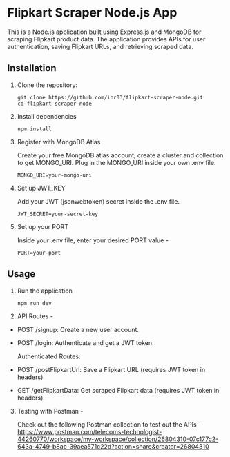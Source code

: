 # Flipkart Scraper Node.js App

This is a Node.js application built using Express.js and MongoDB for scraping Flipkart product data. The application provides APIs for user authentication, saving Flipkart URLs, and retrieving scraped data.

## Installation

1. Clone the repository:

   ```
   git clone https://github.com/ibr03/flipkart-scraper-node.git
   cd flipkart-scraper-node
   ```

2. Install dependencies 

    ```
    npm install
    ```

3. Register with MongoDB Atlas

   Create your free MongoDB atlas account, create a cluster and collection to get MONGO_URI. Plug in the MONGO_URI inside your own .env file.

   ```
   MONGO_URI=your-mongo-uri
   ```  

4. Set up JWT_KEY

   Add your JWT (jsonwebtoken) secret inside the .env file. 
   
   ```
   JWT_SECRET=your-secret-key
   ```   

5. Set up your PORT

   Inside your .env file, enter your desired PORT value - 

   ```
   PORT=your-port
   ```   

## Usage

1. Run the application 

   ```
   npm run dev
   ```

2. API Routes -

* POST /signup: Create a new user account.
* POST /login: Authenticate and get a JWT token.

  Authenticated Routes:

* POST /postFlipkartUrl: Save a Flipkart URL (requires JWT token in headers).
* GET /getFlipkartData: Get scraped Flipkart data (requires JWT token in headers).

3. Testing with Postman - 

   Check out the following Postman collection to test out the APIs - 
   https://www.postman.com/telecoms-technologist-44260770/workspace/my-workspace/collection/26804310-07c177c2-643a-4749-b8ac-39aea571c22d?action=share&creator=26804310



